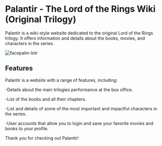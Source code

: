 # Palantir - The Lord of the Rings Wiki (Original Trilogy)
Palantir is a wiki-style website dedicated to the original Lord of the Rings trilogy. It offers information and details about the books, movies, and characters in the series.

![facepalm-lotr](https://user-images.githubusercontent.com/122751588/231493694-6dd723f8-2112-47d8-8074-8d0db985d6eb.gif)

## Features
Palantir is a website with a range of features, including:

-Details about the main trilogies performance at the box office.

-List of the books and all their chapters.

-List and details of some of the most important and impactful characters in the series.

-User accounts that allow you to login and save your favorite movies and books to your profile.


Thank you for checking out Palantir!
